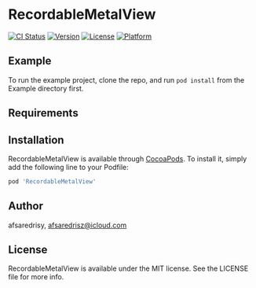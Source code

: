 # RecordableMetalView

[![CI Status](https://img.shields.io/badge/Pod-1.7.5-yellowgreen)](https://travis-ci.org/afsaredrisy/RecordableMetalView)
[![Version](https://img.shields.io/badge/Version-0.1.0-lightgrey)](https://cocoapods.org/pods/RecordableMetalView)
[![License](https://img.shields.io/badge/License-MIT-blue)](https://cocoapods.org/pods/RecordableMetalView)
[![Platform](https://img.shields.io/badge/Platform-Swift%205.0-green)](https://cocoapods.org/pods/RecordableMetalView)

## Example

To run the example project, clone the repo, and run `pod install` from the Example directory first.

## Requirements

## Installation

RecordableMetalView is available through [CocoaPods](https://cocoapods.org). To install
it, simply add the following line to your Podfile:

```ruby
pod 'RecordableMetalView'
```

## Author

afsaredrisy, afsaredrisz@icloud.com

## License

RecordableMetalView is available under the MIT license. See the LICENSE file for more info.
